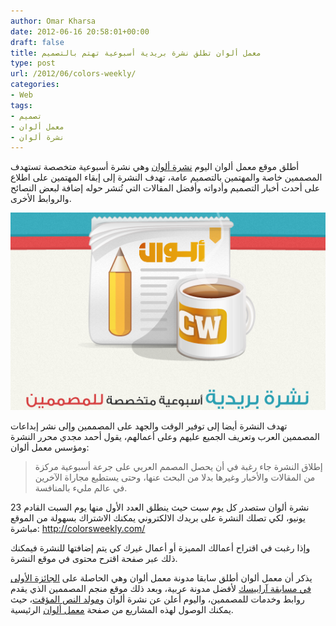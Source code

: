 ```yaml
---
author: Omar Kharsa
date: 2012-06-16 20:58:01+00:00
draft: false
title: معمل ألوان تطلق نشرة بريدية أسبوعية تهتم بالتصميم
type: post
url: /2012/06/colors-weekly/
categories:
- Web
tags:
- تصميم
- معمل ألوان
- نشرة ألوان
---
```


أطلق موقع معمل ألوان اليوم [نشرة ألوان](http://colorsweekly.com/) وهي نشرة أسبوعية متخصصة تستهدف المصممين خاصة والمهتمين بالتصميم عامة، تهدف النشرة إلى إبقاء المهتمين على اطلاع على أحدث أخبار التصميم وأدواته وأفضل المقالات التي تُنشر حوله إضافة لبعض النصائح والروابط الأخرى.

[![](555555555.png)
](https://www.it-scoop.com/wp-content/uploads/2012/06/color1.png)

تهدف النشرة أيضا إلى توفير الوقت والجهد على المصممين وإلى نشر إبداعات المصممين العرب وتعريف الجميع عليهم وعلى أعمالهم، يقول أحمد مجدي محرر النشرة ومؤسس معمل ألوان:


<blockquote>إطلاق النشرة جاء رغبة في أن يحصل المصمم العربي على جرعة أسبوعية مركزة من المقالات والأخبار وغيرها بدلا من البحث عنها، وحتى يستطيع مجاراة الآخرين في عالم مليء بالمنافسة.</blockquote>


نشرة ألوان ستصدر كل يوم سبت حيث ينطلق العدد الأول منها يوم السبت القادم 23 يونيو، لكي تصلك النشرة على بريدك الالكتروني يمكنك الاشتراك بسهولة من الموقع مباشرة: http://colorsweekly.com/

وإذا رغبت في اقتراح أعمالك المميزة أو أعمال غيرك كي يتم إضافتها للنشرة فيمكنك ذلك عبر صفحة اقترح محتوى في موقع النشرة.

يذكر أن معمل ألوان أطلق سابقا مدونة معمل ألوان وهي الحاصلة على [الجائزة الأولى في مسابقة آرابيسك](https://www.it-scoop.com/2012/05/arabisk-award-2012/) لأفضل مدونة عربية، وبعد ذلك موقع منجم المصممين الذي يقدم روابط وخدمات للمصممين، واليوم أعلن عن نشرة ألوان و[مولد النص المؤقت](http://colorslab.net/textgator/)، حيث يمكنك الوصول لهذه المشاريع من صفحة [معمل ألوان](http://colorslab.net) الرئيسية.
